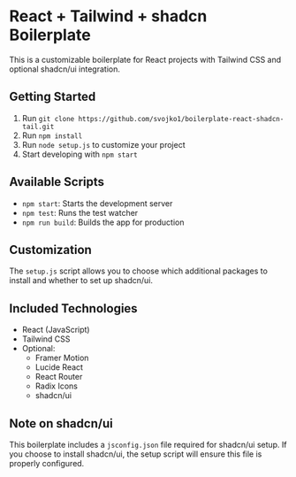 # React + Tailwind + shadcn Boilerplate

This is a customizable boilerplate for React projects with Tailwind CSS and optional shadcn/ui integration.

## Getting Started

1. Run `git clone https://github.com/svojko1/boilerplate-react-shadcn-tail.git`
2. Run `npm install`
3. Run `node setup.js` to customize your project
4. Start developing with `npm start`

## Available Scripts

- `npm start`: Starts the development server
- `npm test`: Runs the test watcher
- `npm run build`: Builds the app for production

## Customization

The `setup.js` script allows you to choose which additional packages to install and whether to set up shadcn/ui.

## Included Technologies

- React (JavaScript)
- Tailwind CSS
- Optional:
  - Framer Motion
  - Lucide React
  - React Router
  - Radix Icons
  - shadcn/ui

## Note on shadcn/ui

This boilerplate includes a `jsconfig.json` file required for shadcn/ui setup. If you choose to install shadcn/ui, the setup script will ensure this file is properly configured.
